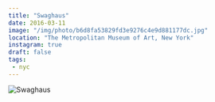 ```yaml
---
title: "Swaghaus"
date: 2016-03-11
image: "/img/photo/b6d8fa53829fd3e9276c4e9d881177dc.jpg"
location: "The Metropolitan Museum of Art, New York"
instagram: true
draft: false
tags:
 - nyc
---
```


![Swaghaus](/img/photo/b6d8fa53829fd3e9276c4e9d881177dc.jpg)
